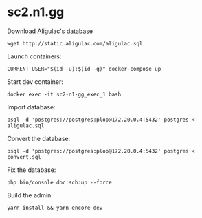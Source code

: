 sc2.n1.gg
=========

Download Aligulac's database
```
wget http://static.aligulac.com/aligulac.sql
```

Launch containers:
```
CURRENT_USER="$(id -u):$(id -g)" docker-compose up
```

Start dev container:
```
docker exec -it sc2-n1-gg_exec_1 bash
```

Import database:
```
psql -d 'postgres://postgres:plop@172.20.0.4:5432' postgres < aligulac.sql
```

Convert the database:
```
psql -d 'postgres://postgres:plop@172.20.0.4:5432' postgres < convert.sql
```

Fix the database:
```
php bin/console doc:sch:up --force
```

Build the admin:
```
yarn install && yarn encore dev
```
